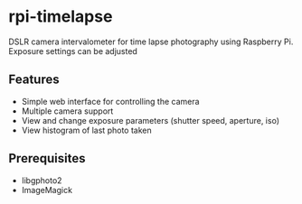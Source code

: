 rpi-timelapse
=============

DSLR camera intervalometer for time lapse photography using Raspberry Pi. Exposure settings can be adjusted 

Features
--------

- Simple web interface for controlling the camera
- Multiple camera support
- View and change exposure parameters (shutter speed, aperture, iso)
- View histogram of last photo taken

Prerequisites
-------------

- libgphoto2
- ImageMagick
